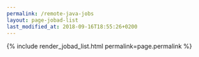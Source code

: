 ```yaml
---
permalink: /remote-java-jobs
layout: page-jobad-list
last_modified_at: 2018-09-16T18:55:26+0200
---
```

{% include render_jobad_list.html permalink=page.permalink %}
